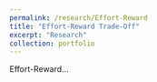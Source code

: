 ```yaml
---
permalink: /research/Effort-Reward
title: "Effort-Reward Trade-Off"
excerpt: "Research"
collection: portfolio
---
```


Effort-Reward... 
